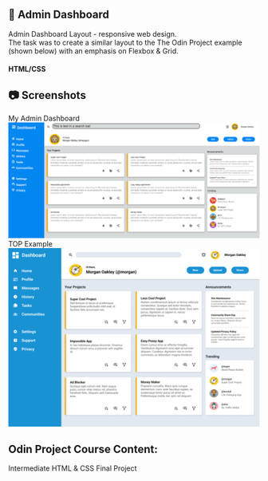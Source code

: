 ## :office: Admin Dashboard
Admin Dashboard Layout - responsive web design.
<br>
The task was to create a similar layout to the The Odin Project example (shown below) with an emphasis on Flexbox & Grid.
#### HTML/CSS

## :camera: Screenshots
My Admin Dashboard
![signup-page](https://github.com/T-Pirozzini/admin-dashboard/blob/main/assets/main-page.png?raw=true)
TOP Example
![TOP-example](https://github.com/T-Pirozzini/admin-dashboard/blob/main/assets/top-page.png?raw=true)

## Odin Project Course Content:
Intermediate HTML & CSS Final Project
